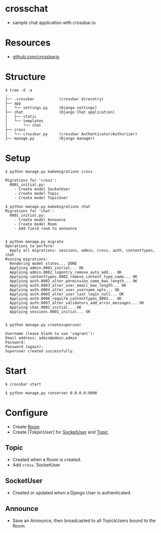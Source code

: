 # crosschat

- sample chat application with crossbar.io

# Resources

- [github.com/crossbario](https://github.com/crossbario)

# Structure

~~~
$ tree -d -a
.
├── .crossbar           (crossbar direcotry)
├── app
│   └── settings.py     (Django settings)
├── chat                (Django Chat application)
│   ├── static
│   └── templates
│       └── chat
├── cross
│   └── crossbar.py     (crossbar Authenticator/Authorizer)
├── manage.py           (Django manager)

~~~

# Setup

~~~
$ python manage.py makemigrations cross

Migrations for 'cross':
  0001_initial.py:
    - Create model SocketUser
    - Create model Topic
    - Create model TopicUser

$ python manage.py makemigrations chat
Migrations for 'chat':
  0001_initial.py:
    - Create model Announce
    - Create model Room
    - Add field room to announce


$ python manage.py migrate
Operations to perform:
  Apply all migrations: sessions, admin, cross, auth, contenttypes, chat
Running migrations:
  Rendering model states... DONE
  Applying admin.0001_initial... OK
  Applying admin.0002_logentry_remove_auto_add... OK
  Applying contenttypes.0002_remove_content_type_name... OK
  Applying auth.0002_alter_permission_name_max_length... OK
  Applying auth.0003_alter_user_email_max_length... OK
  Applying auth.0004_alter_user_username_opts... OK
  Applying auth.0005_alter_user_last_login_null... OK
  Applying auth.0006_require_contenttypes_0002... OK
  Applying auth.0007_alter_validators_add_error_messages... OK
  Applying chat.0001_initial... OK
  Applying sessions.0001_initial... OK


$ python manage.py createsuperuser

Username (leave blank to use 'vagrant'):   
Email address: admin@admin.admin
Password: 
Password (again): 
Superuser created successfully.
~~~

# Start

~~~
$ crossbar start
~~~

~~~
$ python manage.py runserver 0.0.0.0:9000
~~~

# Configure

- Create [Room](https://github.com/hdknr/crosschat/blob/master/server/chat/models.py#L7)
- Create [TokpicUser] for [SocketUser](https://github.com/hdknr/crosschat/blob/master/server/cross/models.py#L6) and [Topic](https://github.com/hdknr/crosschat/blob/master/server/cross/models.py#L26)

## Topic

- Created when a Room is created.
- Add `cross`.`SocketUser

## SocketUser 

- Created or updated when a Django User is authenticated.


## Announce

- Save an Announce, then broadcasted to all TopickUsers bound to the Room.
